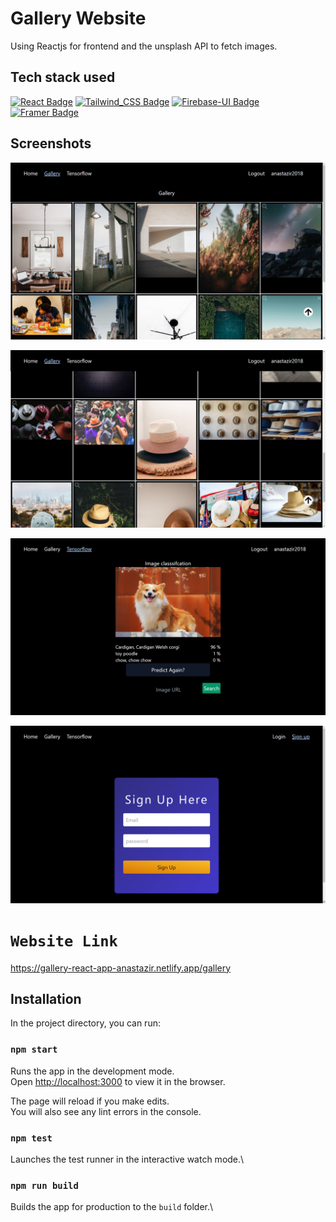 # Gallery Website

Using Reactjs for frontend and the unsplash API to fetch images.

## Tech stack used
[![React Badge](https://img.shields.io/badge/-React-61DBFB?style=for-the-badge&labelColor=black&logo=react&logoColor=61DBFB)](#)
[![Tailwind_CSS Badge](https://img.shields.io/badge/-Tailwind_CSS-38B2AC?style=for-the-badge&labelColor=black&logo=tailwind-css&logoColor=)](#)
[![Firebase-UI Badge](https://img.shields.io/badge/-firebase-23039BE5?style=for-the-badge&labelColor=black&logo=firebase&logoColor=)](#)
[![Framer Badge](https://img.shields.io/badge/-Framer-black?style=for-the-badge&labelColor=black&logo=framer&logoColor=)](#)


## Screenshots

![App Screenshot](https://github.com/anastazir/images/blob/master/Gallery-project-5.png?raw=true)

![App Screenshot](https://github.com/anastazir/images/blob/master/Gallery-project-7.png?raw=true)

![App Screenshot](https://github.com/anastazir/images/blob/master/Gallery-project-8.png?raw=true)

![App Screenshot](https://github.com/anastazir/images/blob/master/Gallery-project-9.png?raw=true)

# `Website Link`

https://gallery-react-app-anastazir.netlify.app/gallery

## Installation

In the project directory, you can run:

### `npm start`

Runs the app in the development mode.\
Open [http://localhost:3000](http://localhost:3000) to view it in the browser.

The page will reload if you make edits.\
You will also see any lint errors in the console.

### `npm test`

Launches the test runner in the interactive watch mode.\

### `npm run build`

Builds the app for production to the `build` folder.\



